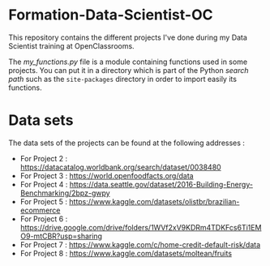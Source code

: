 # Formation-Data-Scientist-OC

This repository contains the different projects I've done during my Data Scientist training at OpenClassrooms.

The *my_functions.py* file is a module containing functions used in some projects. You can put it in a directory which
is part of the Python *search path* such as the `site-packages` directory in order to import easily its functions.

# Data sets

The data sets of the projects can be found at the following addresses :

- For Project 2 : https://datacatalog.worldbank.org/search/dataset/0038480
- For Project 3 : https://world.openfoodfacts.org/data
- For Project 4 : https://data.seattle.gov/dataset/2016-Building-Energy-Benchmarking/2bpz-gwpy
- For Project 5 : https://www.kaggle.com/datasets/olistbr/brazilian-ecommerce
- For Project 6 : https://drive.google.com/drive/folders/1WVf2xV9KDRm4TDKFcs6Ti1EMO9-mtCBR?usp=sharing
- For Project 7 : https://www.kaggle.com/c/home-credit-default-risk/data
- For Project 8 : https://www.kaggle.com/datasets/moltean/fruits

